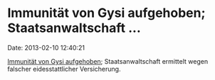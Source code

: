 Immunität von Gysi aufgehoben; Staatsanwaltschaft \...
======================================================

Date: 2013-02-10 12:40:21

[Immunität von Gysi
aufgehoben](http://www.tagesschau.de/inland/gysi-immunitaet100.html);
Staatsanwaltschaft ermittelt wegen falscher eidesstattlicher
Versicherung.
